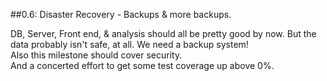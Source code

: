 ##0.6: Disaster Recovery - Backups & more backups.

DB, Server, Front end, & analysis should all be pretty good by now. But the data probably isn't safe, at all. We need a backup system!  
Also this milestone should cover security.  
And a concerted effort to get some test coverage up above 0%.  